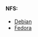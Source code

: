 #### NFS:
- [Debian](https://wiki.debian.org/NFSServerSetup)
- [Fedora](https://fedoraproject.org/wiki/Administration_Guide_Draft/NFS)

